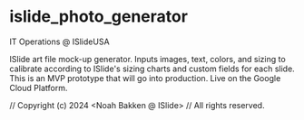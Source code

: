 # islide_photo_generator
IT Operations @ ISlideUSA


ISlide art file mock-up generator. Inputs images, text, colors, and sizing to calibrate according to ISlide's sizing charts and custom fields for each slide. This is an MVP prototype that will go into production. Live on the Google Cloud Platform.

// Copyright (c) 2024 <Noah Bakken @ ISlide> // All rights reserved.
